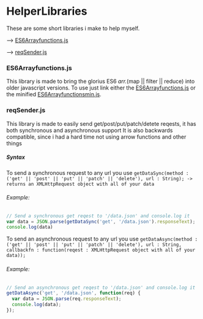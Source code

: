# HelperLibraries
These are some short libraries i make to help myself.

--> [ES6Arrayfunctions.js](#ES6Arrayfunctions.js)

--> [reqSender.js](#reqSender.js)


<a name="ES6Arrayfunctions.js" />

### ES6Arrayfunctions.js
This library is made to bring the glorius ES6 *arr.*(map || filter || reduce) into older javascript versions.
To use just link either the [ES6Arrayfunctions.js](http://oleboleskole3.github.io/HelperLibraries/ES6Arrayfunctions.js) or the minified [ES6Arrayfunctionsmin.js](http://oleboleskole3.github.io/HelperLibraries/ES6Arrayfunctionsmin.js).


<a name="reqSender.js" />

### reqSender.js
This library is made to easily send get/post/put/patch/detete reqests, it has both synchronous and asynchronous support
It is also backwards compatible, since i had a hard time not using arrow functions and other things

##### Syntax

To send a synchronous request to any url you use `getDataSync(method : ('get' || 'post' || 'put' || 'patch' || 'delete'), url : String); -> returns an XMLHttpRequest object with all of your data`
###### Example:
```javascript
// Send a synchronous get reqest to '/data.json' and console.log it
var data = JSON.parse(getDataSync('get', '/data.json').responseText);
console.log(data)
```

To send an asynchronous request to any url you use `getDataAsync(method : ('get' || 'post' || 'put' || 'patch' || 'delete'), url : String, callbackfn : function(reqest : XMLHttpRequest object with all of your data));`
###### Example:
```javascript
// Send an asynchronous get reqest to '/data.json' and console.log it
getDataAsync('get', '/data.json', function(req) {
  var data = JSON.parse(req.responseText);
  console.log(data);
});
```
